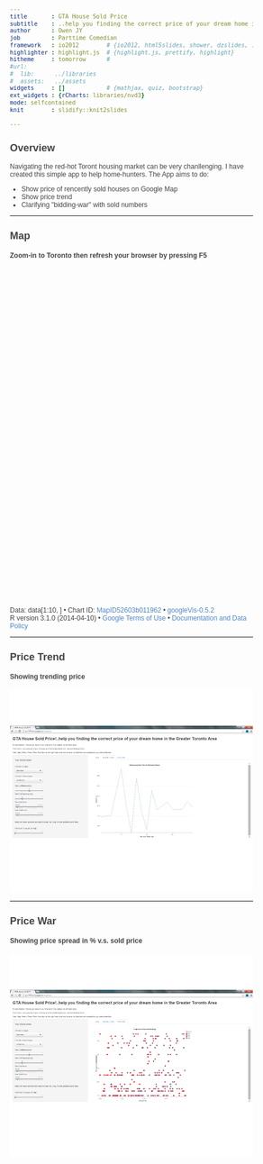 ```yaml
---
title       : GTA House Sold Price
subtitle    : ..help you finding the correct price of your dream home in the Greater Toronto Area
author      : Owen JY 
job         : Parttime Comedian
framework   : io2012        # {io2012, html5slides, shower, dzslides, ...}
highlighter : highlight.js  # {highlight.js, prettify, highlight}
hitheme     : tomorrow      # 
#url:
#  lib:      ../libraries
#  assets:   ../assets
widgets     : []            # {mathjax, quiz, bootstrap}
ext_widgets : {rCharts: libraries/nvd3}
mode: selfcontained
knit        : slidify::knit2slides

--- 
```

## Overview
Navigating the red-hot Toront housing market can be very chanllenging. I have created this simple app to help home-hunters. The App aims to do:
 * Show price of rencently sold houses on Google Map
 * Show price trend
 * Clarifying "bidding-war" with sold numbers




--- 
## Map

#### Zoom-in to Toronto then refresh your browser by pressing F5
<!DOCTYPE html PUBLIC "-//W3C//DTD XHTML 1.0 Strict//EN"
  "http://www.w3.org/TR/xhtml1/DTD/xhtml1-strict.dtd">
<html xmlns="http://www.w3.org/1999/xhtml">
<head>
<title>MapID52603b011962</title>
<meta http-equiv="content-type" content="text/html;charset=utf-8" />
<style type="text/css">
body {
  color: #444444;
  font-family: Arial,Helvetica,sans-serif;
  font-size: 75%;
  }
  a {
  color: #4D87C7;
  text-decoration: none;
}
</style>
</head>
<body>
 <!-- Map generated in R 3.1.0 by googleVis 0.5.2 package -->
<!-- Sun Jul 27 14:26:05 2014 -->


<!-- jsHeader -->
<script type="text/javascript">
 
// jsData 
function gvisDataMapID52603b011962 () {
var data = new google.visualization.DataTable();
var datajson =
[
 [
 "3 Omega St ,markham,ontario,canada",
"3 Omega St Asking:  409000 Sold:  470000 Margin:  15% DOM:  5 Date Sold:  18Jun2014" 
],
[
 "381 White's Hill Ave ,markham,ontario,canada",
"381 White's Hill Ave Asking:  428800 Sold:  415000 Margin:  -3% DOM:  17 Date Sold:  26Jun2014" 
],
[
 "395 White's Hill Ave ,markham,ontario,canada",
"395 White's Hill Ave Asking:  429900 Sold:  413000 Margin:  -4% DOM:  70 Date Sold:  16Jun2014" 
],
[
 "134 Dunbar Cres ,markham,ontario,canada",
"134 Dunbar Cres Asking:  449000 Sold:  480000 Margin:  7% DOM:  6 Date Sold:  4Jun2014" 
],
[
 "68 Sunway Sq ,markham,ontario,canada",
"68 Sunway Sq Asking:  449800 Sold:  495000 Margin:  10% DOM:  8 Date Sold:  15Jun2014" 
],
[
 "120 White's Hill Ave ,markham,ontario,canada",
"120 White's Hill Ave Asking:  449990 Sold:  470000 Margin:  4% DOM:  8 Date Sold:  31May2014" 
],
[
 "280 Gas Lamp Lane ,markham,ontario,canada",
"280 Gas Lamp Lane Asking:  457800 Sold:  460000 Margin:  0% DOM:  5 Date Sold:  5Jun2014" 
],
[
 "30 Autumnglen Rd ,markham,ontario,canada",
"30 Autumnglen Rd Asking:  459000 Sold:  452888 Margin:  -1% DOM:  6 Date Sold:  4Jun2014" 
],
[
 "62 Rose Way ,markham,ontario,canada",
"62 Rose Way Asking:  459000 Sold:  469000 Margin:  2% DOM:  0 Date Sold:  17Jun2014" 
],
[
 "466 Bur Oak Ave ,markham,ontario,canada",
"466 Bur Oak Ave Asking:  469000 Sold:  466000 Margin:  -1% DOM:  13 Date Sold:  4Jun2014" 
] 
];
data.addColumn('string','address');
data.addColumn('string','tip');
data.addRows(datajson);
return(data);
}
 
// jsDrawChart
function drawChartMapID52603b011962() {
var data = gvisDataMapID52603b011962();
var options = {};
options["showTip"] = true;
options["enableScrollWheel"] = true;
options["mapType"] = "normal";
options["width"] =    800;
options["height"] =    600;

    var chart = new google.visualization.Map(
    document.getElementById('MapID52603b011962')
    );
    chart.draw(data,options);
    

}
  
 
// jsDisplayChart
(function() {
var pkgs = window.__gvisPackages = window.__gvisPackages || [];
var callbacks = window.__gvisCallbacks = window.__gvisCallbacks || [];
var chartid = "map";
  
// Manually see if chartid is in pkgs (not all browsers support Array.indexOf)
var i, newPackage = true;
for (i = 0; newPackage && i < pkgs.length; i++) {
if (pkgs[i] === chartid)
newPackage = false;
}
if (newPackage)
  pkgs.push(chartid);
  
// Add the drawChart function to the global list of callbacks
callbacks.push(drawChartMapID52603b011962);
})();
function displayChartMapID52603b011962() {
  var pkgs = window.__gvisPackages = window.__gvisPackages || [];
  var callbacks = window.__gvisCallbacks = window.__gvisCallbacks || [];
  window.clearTimeout(window.__gvisLoad);
  // The timeout is set to 100 because otherwise the container div we are
  // targeting might not be part of the document yet
  window.__gvisLoad = setTimeout(function() {
  var pkgCount = pkgs.length;
  google.load("visualization", "1", { packages:pkgs, callback: function() {
  if (pkgCount != pkgs.length) {
  // Race condition where another setTimeout call snuck in after us; if
  // that call added a package, we must not shift its callback
  return;
}
while (callbacks.length > 0)
callbacks.shift()();
} });
}, 100);
}
 
// jsFooter
</script>
 
<!-- jsChart -->  
<script type="text/javascript" src="https://www.google.com/jsapi?callback=displayChartMapID52603b011962"></script>
 
<!-- divChart -->
  
<div id="MapID52603b011962"
  style="width: 800px; height: 600px;">
</div>
 <div><span>Data: data[1:10, ] &#8226; Chart ID: <a href="Chart_MapID52603b011962.html">MapID52603b011962</a> &#8226; <a href="https://github.com/mages/googleVis">googleVis-0.5.2</a></span><br /> 
<!-- htmlFooter -->
<span> 
  R version 3.1.0 (2014-04-10) 
  &#8226; <a href="https://developers.google.com/terms/">Google Terms of Use</a> &#8226; <a href="https://google-developers.appspot.com/chart/interactive/docs/gallery/map">Documentation and Data Policy</a>
</span></div>
</body>
</html>


---
## Price Trend
#### Showing trending price
![plot of chunk trend](assets/fig/trend.png) 


---
## Price War
#### Showing price spread in % v.s. sold price
![plot of chunk war](assets/fig/war.png) 

